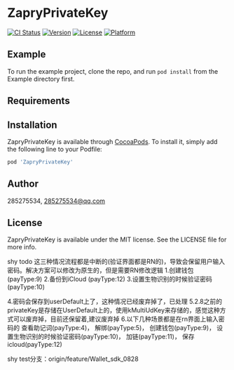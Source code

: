 # ZapryPrivateKey

[![CI Status](https://img.shields.io/travis/285275534/ZapryPrivateKey.svg?style=flat)](https://travis-ci.org/285275534/ZapryPrivateKey)
[![Version](https://img.shields.io/cocoapods/v/ZapryPrivateKey.svg?style=flat)](https://cocoapods.org/pods/ZapryPrivateKey)
[![License](https://img.shields.io/cocoapods/l/ZapryPrivateKey.svg?style=flat)](https://cocoapods.org/pods/ZapryPrivateKey)
[![Platform](https://img.shields.io/cocoapods/p/ZapryPrivateKey.svg?style=flat)](https://cocoapods.org/pods/ZapryPrivateKey)

## Example

To run the example project, clone the repo, and run `pod install` from the Example directory first.

## Requirements

## Installation

ZapryPrivateKey is available through [CocoaPods](https://cocoapods.org). To install
it, simply add the following line to your Podfile:

```ruby
pod 'ZapryPrivateKey'
```

## Author

285275534, 285275534@qq.com

## License

ZapryPrivateKey is available under the MIT license. See the LICENSE file for more info.

shy todo 
这三种情况流程都是中断的(验证界面都是RN的)，导致会保留用户输入密码。解决方案可以修改为原生的，但是需要RN修改逻辑
1.创建钱包 (payType:9)
2.备份到iCloud (payType:12)
3.设置生物识别的时候验证密码 (payType:10)

4.密码会保存到userDefault上了，这种情况已经废弃掉了，已处理
5.2.8之前的privateKey是存储在UserDefault上的，使用kMultiUdKey来存储的，感觉这种方式可以废弃掉，目前还保留着,建议废弃掉
6.以下几种场景都是在rn界面上输入密码的
    查看助记词(payType:4)，
    解绑(payType:5)，
    创建钱包(payType:9)，
    设置生物识别的时候验证密码(payType:10)，
    加链(payType:11)，
    保存icloud(payType:12)
    
shy test分支：origin/feature/Wallet_sdk_0828
